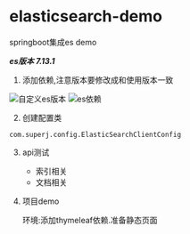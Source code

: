 # elasticsearch-demo
springboot集成es demo

***es版本 7.13.1***

1. 添加依赖,注意版本要修改成和使用版本一致

![自定义es版本](https://gitee.com/superjishere/images/raw/master/img/20210614141635.png)
![es依赖](https://gitee.com/superjishere/images/raw/master/img/20210614150535.png)

2. 创建配置类 

`com.superj.config.ElasticSearchClientConfig`

3. api测试
    
    - 索引相关
    - 文档相关
    
4. 项目demo

    环境:添加thymeleaf依赖.准备静态页面